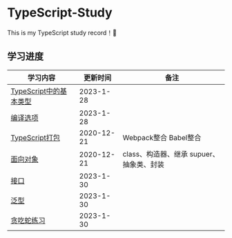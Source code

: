 # TypeScript-Study
This is my TypeScript study record！🥳

## 学习进度

学习内容  | 更新时间 | 备注
----- | ---- | ---
[TypeScript中的基本类型](https://github.com/xwAccount/TypeScript-Study/tree/1-BasicType) |	2023-1-28	
[编译选项](https://github.com/xwAccount/TypeScript-Study/tree/2-compileOption)	| 2023-1-28	
[TypeScript打包](https://github.com/xwAccount/TypeScript-Study/blob/3-webpack/README.md) | 2020-12-21 | Webpack整合 Babel整合
[面向对象](https://github.com/xwAccount/TypeScript-Study/blob/4-OOP/README.md) | 2020-12-21 | class、构造器、继承 supuer、抽象类、封装
[接口](https://github.com/xwAccount/TypeScript-Study/blob/5-interface/README.md)	|2023-1-30	| 
[泛型](https://github.com/xwAccount/TypeScript-Study/blob/6-genenic/README.md)	| 2023-1-30	| 
[贪吃蛇练习](https://github.com/xwAccount/TypeScript-Study/blob/7-gluttonySnake/README.md)	| 2023-1-30 | 
